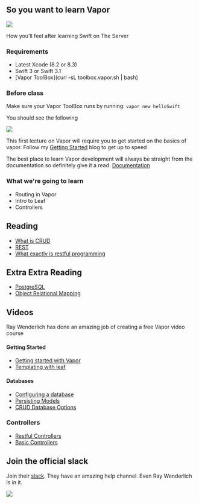 ## So you want to learn Vapor

![](https://media.giphy.com/media/nXxOjZrbnbRxS/giphy.gif)


How you'll feel after learning Swift on The Server


### Requirements

* Latest Xcode (8.2 or 8.3)
* Swift 3 or Swift 3.1
* [Vapor ToolBox](curl -sL toolbox.vapor.sh | bash)


### Before class

Make sure your Vapor ToolBox runs by running:
`vapor new helloSwift`

You should see the following 

![](https://cdn-images-1.medium.com/max/1440/1*Xe4aqBOtQciMYyQSLhNp_g.png)

This first lecture on Vapor will require you to get started on the basics of vapor. Follow my [Getting Started](https://medium.com/@johannkerr/getting-started-with-vapor-60e6cb9828f1) blog to get up to speed 


The best place to learn Vapor development will always be straight from the documentation so definitely give it a read. [Documentation](https://vapor.codes/)


### What we're going to learn

* Routing in Vapor
* Intro to Leaf
* Controllers



## Reading

* [What is CRUD](https://en.wikipedia.org/wiki/Create,_read,_update_and_delete)
* [REST](https://en.wikipedia.org/wiki/Representational_state_transfer)
* [What exactly is restful programming](http://stackoverflow.com/questions/671118/what-exactly-is-restful-programming)


## Extra Extra Reading

* [PostgreSQL](https://en.wikipedia.org/wiki/PostgreSQL)
* [Object Relational Mapping](https://en.wikipedia.org/wiki/Object-relational_mapping)

## Videos

Ray Wenderlich has done an amazing job of creating a free Vapor video course


#### Getting Started
* [Getting started with Vapor](https://videos.raywenderlich.com/screencasts/server-side-swift-with-vapor-getting-started)
* [Templating with leaf](https://videos.raywenderlich.com/screencasts/server-side-swift-with-vapor-templating-with-leaf)

#### Databases
* [Configuring a database](https://videos.raywenderlich.com/screencasts/server-side-swift-with-vapor-configuring-a-database)
* [Persisting Models](https://videos.raywenderlich.com/screencasts/server-side-swift-with-vapor-persisting-models)
* [CRUD Database Options](https://videos.raywenderlich.com/screencasts/server-side-swift-with-vapor-crud-database-options)

### Controllers
* [Restful Controllers](https://videos.raywenderlich.com/screencasts/server-side-swift-with-vapor-restful-controllers)
* [Basic Controllers](https://videos.raywenderlich.com/screencasts/server-side-swift-with-vapor-basic-controllers)



## Join the official slack

Join their [slack](http://vapor.team/). They have an amazing help channel. Even Ray Wenderlich is in it. 

![](https://media.giphy.com/media/GcSqyYa2aF8dy/giphy.gif)



